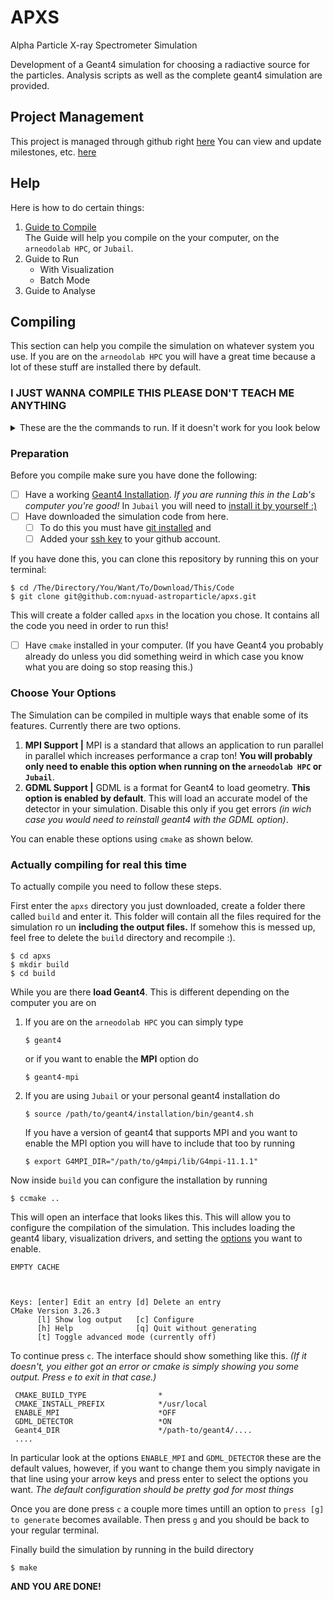 # APXS 
Alpha Particle X-ray Spectrometer Simulation

Development of a Geant4 simulation for choosing a radiactive source for the particles.
Analysis scripts as well as the complete geant4 simulation are provided.

## Project Management

This project is managed through github right [here](https://github.com/orgs/nyuad-astroparticle/projects/5)
You can view and update milestones, etc. [here](https://github.com/nyuad-astroparticle/apxs/milestones?with_issues=no)

## Help

Here is how to do certain things:

1. [Guide to Compile](#compiling)\
	The Guide will help you compile on the your computer, on the `arneodolab HPC`, or `Jubail`.
2. Guide to Run
	- With Visualization
	- Batch Mode
3. Guide to Analyse

## Compiling

This section can help you compile the simulation on whatever system you use. If you are on the `arneodolab HPC` you will have a great time because a lot of these stuff are installed there by default.

### I JUST WANNA COMPILE THIS PLEASE DON'T TEACH ME ANYTHING
<details>
<summary>These are the the commands to run. If it doesn't work for you look below</summary>

```console
git clone git@github.com:nyuad-astroparticle/apxs.git
cd apxs
mkdir build
cd build
source /path/to/geant4/installation/bin/geant4.sh
cmake -DGDML_DETECTOR=ON ..
make -j10
```
</details>

### Preparation
Before you compile make sure you have done the following:

- [ ] Have a working [Geant4 Installation](https://geant4-userdoc.web.cern.ch/UsersGuides/InstallationGuide/html/). *If you are running this in the Lab's computer you're good!* In `Jubail` you will need to [install it by yourself :)](SYKE!)
- [ ] Have downloaded the simulation code from here. 
  - [ ] To do this you must have [git installed](https://git-scm.com/book/en/v2/Getting-Started-Installing-Git) and 
  - [ ] Added your [ssh key](https://docs.github.com/en/authentication/connecting-to-github-with-ssh/adding-a-new-ssh-key-to-your-github-account) to your github account. 

If you have done this, you can clone this repository by running this on your terminal:
```console
$ cd /The/Directory/You/Want/To/Download/This/Code
$ git clone git@github.com:nyuad-astroparticle/apxs.git
```
This will create a folder called `apxs` in the location you chose. It contains all the code you need in order to run this!

- [ ] Have `cmake` installed in your computer. (If you have Geant4 you probably already do unless you did something weird in which case you know what you are doing so stop reasing this.)

### Choose Your Options

The Simulation can be compiled in multiple ways that enable some of its features. Currently there are two options.

1. **MPI Support |** MPI is a standard that allows an application to run parallel in parallel which increases performance a crap ton! **You will probably only need to enable this option when running on the `arneodolab HPC`  or `Jubail`**.
2. **GDML Support |** GDML is a format for Geant4 to load geometry. **This option is enabled by default**. This will load an accurate model of the detector in your simulation. Disable this only if you get errors *(in wich case you would need to reinstall geant4 with the GDML option)*.

You can enable these options using `cmake` as shown below.

### Actually compiling for real this time

To actually compile you need to follow these steps. 

First enter the `apxs` directory you just downloaded, create a folder there called `build` and enter it. This folder will contain all the files required for the simulation ro un **including the output files.** If somehow this is messed up, feel free to delete the `build` directory and recompile :).

```console
$ cd apxs
$ mkdir build
$ cd build
```

While you are there **load Geant4**. This is different depending on the computer you are on
1.  If you are on the `arneodolab HPC` you can simply type
	```console
	$ geant4
	```
	or if you want to enable the **MPI** option do
	```console
	$ geant4-mpi
	```
2. If you are using `Jubail` or your personal geant4 installation do
   ```console
   $ source /path/to/geant4/installation/bin/geant4.sh
   ```
   If you have a version of geant4 that supports MPI and you want to enable the MPI option you will have to include that too by running
   ```console
   $ export G4MPI_DIR="/path/to/g4mpi/lib/G4mpi-11.1.1"
   ```

Now inside `build` you can configure the installation by running
```console
$ ccmake ..
```

This will open an interface that looks likes this. This will allow you to configure the compilation of the simulation. This includes loading the geant4 libary, visualization drivers, and setting the [options](#choose-your-options) you want to enable.

```console 
EMPTY CACHE



Keys: [enter] Edit an entry [d] Delete an entry                                        CMake Version 3.26.3
      [l] Show log output   [c] Configure
      [h] Help              [q] Quit without generating
      [t] Toggle advanced mode (currently off)
```

To continue press `c`. The interface should show something like this. *(If it doesn't, you either got an error or cmake is simply showing you some output. Press `e` to exit in that case.)*

```
 CMAKE_BUILD_TYPE                *
 CMAKE_INSTALL_PREFIX            */usr/local
 ENABLE_MPI                      *OFF
 GDML_DETECTOR                   *ON
 Geant4_DIR                      */path-to/geant4/....
 ....
```

In particular look at the options `ENABLE_MPI` and `GDML_DETECTOR` these are the default values, however, if you want to change them you simply navigate in that line using your arrow keys and press enter to select the options you want. *The default configuration should be pretty god for most things*

Once you are done press `c` a couple more times untill an option to `press [g] to generate` becomes available. Then press `g` and you should be back to your regular terminal.

Finally build the simulation by running in the build directory
```console
$ make
```

**AND YOU ARE DONE!**
